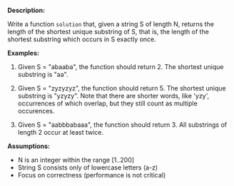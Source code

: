 **Description:**

Write a function `solution` that, given a string S of length N, returns the length of the shortest unique substring of S, that is, the length of the shortest substring which occurs in S exactly once.

**Examples:**

1. Given S = "abaaba", the function should return 2. The shortest unique substring is "aa".
2. Given S = "zyzyzyz", the function should return 5. The shortest unique substring is "yzyzy". Note that there are shorter words, like 'yzy', occurrences of which overlap, but they still count as multiple occurences.

3. Given S = "aabbbabaaa", the function should return 3. All substrings of length 2 occur at least twice.

**Assumptions:**
- N is an integer within the range [1..200]
- String S consists only of lowercase letters (a-z)
- Focus on correctness (performance is not critical)